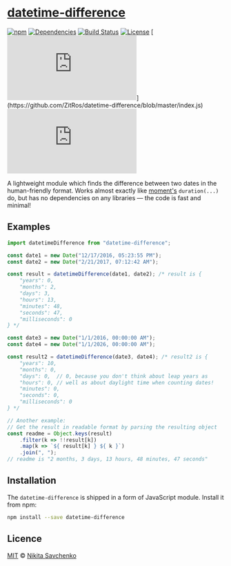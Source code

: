 # [datetime-difference](https://www.npmjs.com/package/datetime-difference)

[![npm](https://img.shields.io/npm/v/datetime-difference.svg)](https://www.npmjs.com/package/datetime-difference)
[![Dependencies](https://img.shields.io/badge/dependencies-none-brightgreen.svg)](http://npm.anvaka.com/#/view/2d/datetime-difference)
[![Build Status](https://travis-ci.org/ZitRos/datetime-difference.svg?branch=master)](https://travis-ci.org/ZitRos/datetime-difference)
[![License](https://img.shields.io/github/license/zitros/datetime-difference.svg)](LICENSE)
[![File Size](http://img.badgesize.io/ZitRos/datetime-difference/master/index.js?)](https://github.com/ZitRos/datetime-difference/blob/master/index.js)
[![File Size (GZip)](http://img.badgesize.io/ZitRos/datetime-difference/master/index.js?compression=gzip&)](https://github.com/ZitRos/datetime-difference/blob/master/index.js)

A lightweight module which finds the difference between two dates in the human-friendly format. Works almost exactly like [moment's](https://www.npmjs.com/package/moment) `duration(...)` do, but has no dependencies on any libraries — the code is fast and minimal!

Examples
--------

```javascript
import datetimeDifference from "datetime-difference";

const date1 = new Date("12/17/2016, 05:23:55 PM");
const date2 = new Date("2/21/2017, 07:12:42 AM");

const result = datetimeDifference(date1, date2); /* result is {
    "years": 0,
    "months": 2,
    "days": 3,
    "hours": 13,
    "minutes": 48,
    "seconds": 47,
    "milliseconds": 0
} */

const date3 = new Date("1/1/2016, 00:00:00 AM");
const date4 = new Date("1/1/2026, 00:00:00 AM");

const result2 = datetimeDifference(date3, date4); /* result2 is {
    "years": 10,
    "months": 0,
    "days": 0,  // 0, because you don't think about leap years as 
    "hours": 0, // well as about daylight time when counting dates!
    "minutes": 0,
    "seconds": 0,
    "milliseconds": 0
} */

// Another example: 
// Get the result in readable format by parsing the resulting object
const readme = Object.keys(result)
    .filter(k => !!result[k])
    .map(k => `${ result[k] } ${ k }`)
    .join(", ");
// readme is "2 months, 3 days, 13 hours, 48 minutes, 47 seconds"
```

Installation
------------

The `datetime-difference` is shipped in a form of JavaScript module. Install it from npm:

```bash
npm install --save datetime-difference
```

Licence
-------

[MIT](LICENSE) © [Nikita Savchenko](https://nikita.tk)
